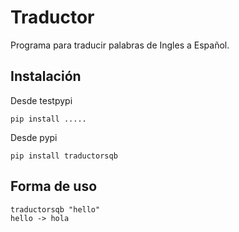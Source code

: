 # Traductor

Programa para traducir palabras de Ingles a Español.

## Instalación

Desde testpypi
~~~
pip install ..... 
~~~


Desde pypi
~~~
pip install traductorsqb
~~~

## Forma de uso

~~~
traductorsqb "hello"
hello -> hola
~~~